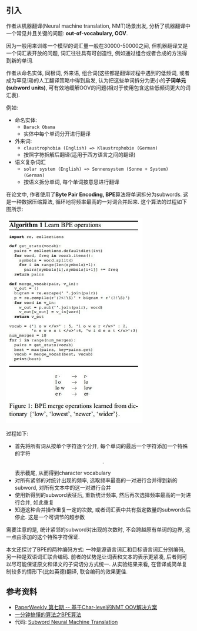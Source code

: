 ## 引入

作者从机器翻译(Neural machine translation, NMT)场景出发, 分析了机器翻译中一个常见并且关键的问题: **out-of-vocabulary, OOV**.

因为一般用来训练一个模型的词汇量一般在30000-50000之间, 但机器翻译又是一个词汇表开放的问题, 词汇往往具有可创造性, 例如通过组合或者合成的方法得到新的单词.

作者从命名实体, 同根词, 外来语, 组合词(这些都是翻译过程中遇到的低频词, 或者成为罕见词)的人工翻译策略中得到启发, 认为把这些单词拆分为更小的**子词单元(subword units)**, 可有效地缓解OOV的问题(相对于使用包含这些低频词更大的词汇表).

例如:

- 命名实体: 
  - `Barack Obama`
  - 实体中每个单词分开进行翻译
- 外来词:
  - `claustrophobia (English) => Klaustrophobie (German)`
  - 按照字符拆解后翻译(适用于西方语言之间的翻译)
- 语义复杂词汇
  - `solar system (English) => Sonnensystem (Sonne + System) (German)`
  - 按语义拆分单词, 每个单词按意思进行翻译

在论文中, 作者使用了**Byte Pair Encoding, BPE**算法将单词拆分为subwords. 这是一种数据压缩算法, 循环地将频率最高的一对词合并起来. 这个算法的过程如下图所示:

![](pics/v2-062443ab5a0364552b0deba26fdee66c_hd.jpg)

过程如下:

- 首先将所有词从按单个字符逐个分开, 每个单词的最后一个字符添加一个特殊的字符$$\cdot$$表示截尾, 从而得到character vocabulary
- 对所有紧邻的对统计出现的频率, 选取频率最高的一对进行合并得到新的subword, 对所有文本中的这一对进行合并
- 使用新得到的subword表征后, 重新统计频率, 然后再次选择频率最高的一对进行合并, 如此重复
- 知道这种合并操作重复一定的次数, 或者词汇表中共有指定数量的subwords后停止. 这是一个可调节的超参数

需要注意的是, 统计紧邻的subword对出现的次数时, 不会跨越原有单词的边界, 这一点由添加的这个特殊字符保证.

本文还探讨了BPE的两种编码方式: 一种是源语言词汇和目标语言词汇分别编码, 另一种是双语词汇联合编码. 前者的优势是让词表和文本的表示更紧凑, 后者则可以尽可能保证原文和译文的子词切分方式统一. 从实验结果来看, 在音译或简单复制较多的情形下(比如英德)翻译, 联合编码的效果更佳.

## 参考资料

- [PaperWeekly 第七期 -- 基于Char-level的NMT OOV解决方案](https://zhuanlan.zhihu.com/p/22700538)
- [一分钟搞懂的算法之BPE算法](https://cloud.tencent.com/developer/article/1089017)
- 代码: [Subword Neural Machine Translation](https://github.com/rsennrich/subword-nmt)
